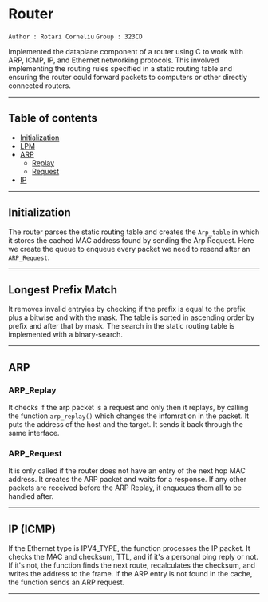 # Router

`Author : Rotari Corneliu` `Group : 323CD`

Implemented the dataplane component of a router using C to work with ARP, ICMP, IP, and Ethernet networking protocols.
This involved implementing the routing rules specified in a static routing table and ensuring the router could forward packets to computers or other directly connected routers.

___

## Table of contents

- [Initialization](#initialization)
- [LPM](#longest-prefix-match)
- [ARP](#arp)
    - [Replay](#arp_replay)
    - [Request](#arp_request)
- [IP](#ip-icmp)

___

## Initialization

The router parses the static routing table and creates the `Arp_table` in which it stores the cached MAC address found by sending the Arp Request.
Here we create the queue to enqueue every packet we need to resend after an `ARP_Request`.

___

## Longest Prefix Match

It removes invalid entryies by checking if the prefix is equal to the prefix plus a bitwise and with the mask.
The table is sorted in ascending order by prefix and after that by mask.
The search in the static routing table is implemented with a binary-search.

___

## ARP

### ARP_Replay

It checks if the arp packet is a request and only then it replays, by calling the function `arp_replay()` which changes the infomration in the packet.
It puts the address of the host and the target.
It sends it back through the same interface.

### ARP_Request

It is only called if the router does not have an entry of the next hop MAC address.
It creates the ARP packet and waits for a response.
If any other packets are received before the ARP Replay, it enqueues them all to be handled after.

___

## IP (ICMP)

If the Ethernet type is IPV4_TYPE, the function processes the IP packet.
It checks the MAC and checksum, TTL, and if it's a personal ping reply or not.
If it's not, the function finds the next route, recalculates the checksum, and writes the address to the frame.
If the ARP entry is not found in the cache, the function sends an ARP request.
___
